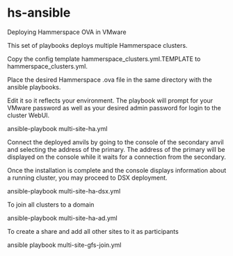 # hs-ansible

Deploying Hammerspace OVA in VMware

This set of playbooks deploys multiple Hammerspace clusters.

Copy the config template hammerspace_clusters.yml.TEMPLATE to hammerspace_clusters.yml.

Place the desired Hammerspace .ova file in the same directory with the ansible playbooks.

Edit it so it reflects your environment. The playbook will prompt for your VMware password as well as your desired admin password for login to the cluster WebUI.

ansible-playbook multi-site-ha.yml

Connect the deployed anvils by going to the console of the secondary anvil and selecting the address of the primary. The address of the primary will be displayed on the console while it waits for a connection from the secondary.

Once the installation is complete and the console displays information about a running cluster, you may proceed to DSX deployment.

ansible-playbook multi-site-ha-dsx.yml

To join all clusters to a domain

ansible-playbook multi-site-ha-ad.yml

To create a share and add all other sites to it as participants

ansible playbook multi-site-gfs-join.yml


